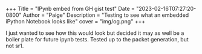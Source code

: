 
+++
Title = "IPynb embed from GH gist test"
Date = "2023-02-16T07:27:20-0800"
Author = "Paige"
Description = "Testing to see what an embedded iPython Notebook looks like"
cover = "img/og.png"
+++

<style>
    .post-inner {
        width:100%;
    }
</style>    

I just wanted to see how this would look but decided it may as well be a boiler plate for future ipynb tests. Tested up to 
the packet generation, but not sr1.
<script src="https://gist.github.com/paigeadelethompson/338252045c4f060ea6e5b47ef34a8ef5.js"></script>

<style>
    .post-inner {
        width:100%;
    }
    .gist .gist-meta a {
        color: white;
        font-weight: unset;
        
    }
    .gist .gist-meta {
        background-color: #272822;
        font-family: unset;
        font-size: unset;
    }
    .gist {        
        background-color: #272822;
         box-shadow: 4px 4px 0 0 #212529;
    }
    .gist-file { 
        background-color: #272822;
    }
    .gist .gist-file {
        border: unset;
        font-family: unset;
        font-size: unset;
    }
    .gist .gist-data {
        background-color: #272822;
        border: unset;        
    }
</style>   